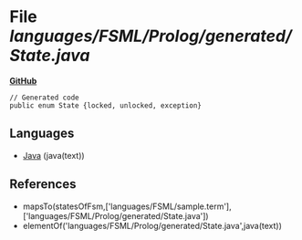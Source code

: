 # File _languages/FSML/Prolog/generated/State.java_
**[GitHub](https://github.com/softlang/yas/blob/master/languages/FSML/Prolog/generated/State.java)**
```
// Generated code
public enum State {locked, unlocked, exception}
```

## Languages
* [Java](../languages/Java.md) (java(text))

## References
* mapsTo(statesOfFsm,['languages/FSML/sample.term'],['languages/FSML/Prolog/generated/State.java'])
* elementOf('languages/FSML/Prolog/generated/State.java',java(text))
